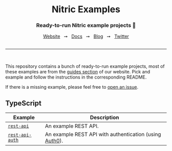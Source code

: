 <div align="center">
  <h1>Nitric Examples</h1>
  <p><h3 align="center">Ready-to-run Nitric example projects 🚀</h3></p>
  <a href="https://www.nitric.io/">Website</a>
  <span>&nbsp;&nbsp;&#10137;&nbsp;&nbsp;</span>
  <a href="https://www.nitric.io/docs">Docs</a>
  <span>&nbsp;&nbsp;&#10137;&nbsp;&nbsp;</span>
  <a href="https://www.nitric.io/blog">Blog</a>
  <span>&nbsp;&nbsp;&#10137;&nbsp;&nbsp;</span>
  <a href="https://twitter.com/nitric_io">Twitter</a>
</div>

<br />
<hr />
<br />

This repository contains a bunch of ready-to-run example projects, most of these examples are from the [guides section](https://nitric.io/docs/guides) of our website. Pick and example and follow the instructions in the corresponding README.

If there is a missing example, please feel free to [open an issue](https://github.com/nitrictech/nitric-examples/issues/new).

## TypeScript

| Example                                                                                             | Description                                                                  |
| --------------------------------------------------------------------------------------------------- | ---------------------------------------------------------------------------- |
| [`rest-api`](https://github.com/nitrictech/nitric-examples/tree/main/typescript/rest-api)           | An example REST API.                                                         |
| [`rest-api-auth`](https://github.com/nitrictech/nitric-examples/tree/main/typescript/rest-api-auth) | An example REST API with authentication (using [Auth0](https://auth0.com/)). |
